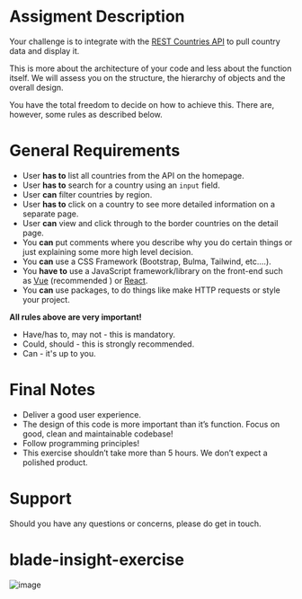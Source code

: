 # Assigment Description

Your challenge is to integrate with the [REST Countries API](https://restcountries.com) to pull country data and display it.

This is more about the architecture of your code and less about the function itself. We will assess you on the structure, the hierarchy of objects and the overall design.
 

You have the total freedom to decide on how to achieve this.
There are, however, some rules as described below.

# General Requirements

* User __has to__ list all countries from the API on the homepage.
* User __has to__ search for a country using an `input` field.
* User __can__ filter countries by region.
* User __has to__ click on a country to see more detailed information on a separate page.
* User __can__ view and click through to the border countries on the detail page.
* You __can__ put comments where you describe why you do certain things or just explaining some more high level
 decision.
* You __can__ use a CSS Framework (Bootstrap, Bulma, Tailwind, etc.…).
* You __have to__ use a JavaScript framework/library on the front-end such as [Vue](https://vuejs.org) (recommended
) or [React](https://reactjs.org).
* You __can__ use packages, to do things like make HTTP requests or style your project.

__All rules above are very important!__
  * Have/has to,  may not - this is mandatory.
  * Could, should - this is strongly recommended. 
  * Can - it's up to you.


# Final Notes

* Deliver a good user experience.
* The design of this code is more important than it’s function. Focus on good, clean and maintainable codebase!
* Follow programming principles!
* This exercise shouldn’t take more than 5 hours. We don’t expect a polished product.


# Support

Should you have any questions or concerns, please do get in touch.
# blade-insight-exercise


![image](https://user-images.githubusercontent.com/79454375/185997327-d0bb6189-027e-43c5-b3d3-2bea79f8bfca.png)

